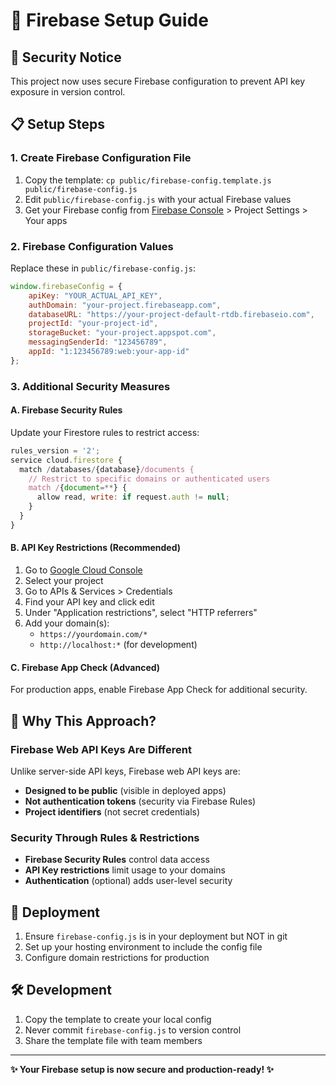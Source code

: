 # 🔧 Firebase Setup Guide

## 🚨 Security Notice
This project now uses secure Firebase configuration to prevent API key exposure in version control.

## 📋 Setup Steps

### 1. Create Firebase Configuration File
1. Copy the template: `cp public/firebase-config.template.js public/firebase-config.js`
2. Edit `public/firebase-config.js` with your actual Firebase values
3. Get your Firebase config from [Firebase Console](https://console.firebase.google.com) > Project Settings > Your apps

### 2. Firebase Configuration Values
Replace these in `public/firebase-config.js`:
```javascript
window.firebaseConfig = {
    apiKey: "YOUR_ACTUAL_API_KEY",
    authDomain: "your-project.firebaseapp.com",
    databaseURL: "https://your-project-default-rtdb.firebaseio.com",
    projectId: "your-project-id",
    storageBucket: "your-project.appspot.com",
    messagingSenderId: "123456789",
    appId: "1:123456789:web:your-app-id"
};
```

### 3. Additional Security Measures

#### A. Firebase Security Rules
Update your Firestore rules to restrict access:
```javascript
rules_version = '2';
service cloud.firestore {
  match /databases/{database}/documents {
    // Restrict to specific domains or authenticated users
    match /{document=**} {
      allow read, write: if request.auth != null;
    }
  }
}
```

#### B. API Key Restrictions (Recommended)
1. Go to [Google Cloud Console](https://console.cloud.google.com)
2. Select your project
3. Go to APIs & Services > Credentials
4. Find your API key and click edit
5. Under "Application restrictions", select "HTTP referrers"
6. Add your domain(s):
   - `https://yourdomain.com/*`
   - `http://localhost:*` (for development)

#### C. Firebase App Check (Advanced)
For production apps, enable Firebase App Check for additional security.

## 🔐 Why This Approach?

### Firebase Web API Keys Are Different
Unlike server-side API keys, Firebase web API keys are:
- **Designed to be public** (visible in deployed apps)
- **Not authentication tokens** (security via Firebase Rules)
- **Project identifiers** (not secret credentials)

### Security Through Rules & Restrictions
- **Firebase Security Rules** control data access
- **API Key restrictions** limit usage to your domains
- **Authentication** (optional) adds user-level security

## 🚀 Deployment
1. Ensure `firebase-config.js` is in your deployment but NOT in git
2. Set up your hosting environment to include the config file
3. Configure domain restrictions for production

## 🛠️ Development
1. Copy the template to create your local config
2. Never commit `firebase-config.js` to version control
3. Share the template file with team members

---
**✨ Your Firebase setup is now secure and production-ready! ✨** 